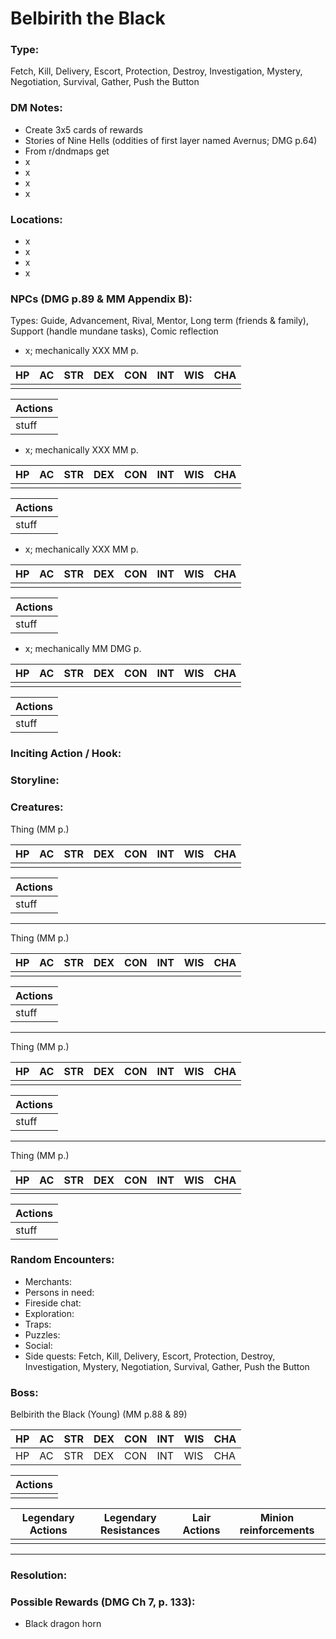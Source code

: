 # Belbirith the Black

### Type:
Fetch, Kill, Delivery, Escort, Protection, Destroy, Investigation, Mystery, Negotiation, Survival, Gather, Push the Button


### DM Notes:
- Create 3x5 cards of rewards
- Stories of Nine Hells (oddities of first layer named Avernus; DMG p.64)
- From r/dndmaps get 
- x
- x
- x
- x


### Locations:
- x
- x
- x
- x


### NPCs (DMG p.89 & MM Appendix B):
Types: Guide, Advancement, Rival, Mentor, Long term (friends & family), Support (handle mundane tasks), Comic reflection
- x; mechanically XXX MM p.

|HP |AC |STR|DEX|CON|INT|WIS|CHA|
|---|---|---|---|---|---|---|---|
|||||||||

|Actions|
|---|
|stuff|

- x; mechanically XXX MM p.

|HP |AC |STR|DEX|CON|INT|WIS|CHA|
|---|---|---|---|---|---|---|---|
|||||||||

|Actions|
|---|
|stuff|

- x; mechanically XXX MM p.

|HP |AC |STR|DEX|CON|INT|WIS|CHA|
|---|---|---|---|---|---|---|---|
|||||||||

|Actions|
|---|
|stuff|

- x; mechanically MM DMG p.

|HP |AC |STR|DEX|CON|INT|WIS|CHA|
|---|---|---|---|---|---|---|---|
|||||||||

|Actions|
|---|
|stuff|


### Inciting Action / Hook: 


### Storyline: 


### Creatures:

Thing (MM p.)

|HP |AC |STR|DEX|CON|INT|WIS|CHA|
|---|---|---|---|---|---|---|---|
|||||||||

|Actions|
|---|
|stuff|
---
Thing (MM p.)

|HP |AC |STR|DEX|CON|INT|WIS|CHA|
|---|---|---|---|---|---|---|---|
|||||||||

|Actions|
|---|
|stuff|
---
Thing (MM p.)

|HP |AC |STR|DEX|CON|INT|WIS|CHA|
|---|---|---|---|---|---|---|---|
|||||||||

|Actions|
|---|
|stuff|
---
Thing (MM p.)

|HP |AC |STR|DEX|CON|INT|WIS|CHA|
|---|---|---|---|---|---|---|---|
|||||||||

|Actions|
|---|
|stuff|


### Random Encounters:
- Merchants: 
- Persons in need: 
- Fireside chat: 
- Exploration: 
- Traps: 
- Puzzles: 
- Social: 
- Side quests: Fetch, Kill, Delivery, Escort, Protection, Destroy, Investigation, Mystery, Negotiation, Survival, Gather, Push the Button


### Boss:

Belbirith the Black (Young) (MM p.88 & 89)

|HP |AC |STR|DEX|CON|INT|WIS|CHA|
|---|---|---|---|---|---|---|---|
|HP |AC |STR|DEX|CON|INT|WIS|CHA|

|Actions|
|---|
| |

|Legendary Actions|Legendary Resistances|Lair Actions|Minion reinforcements|
|---|---|---|---|
| | | | |
---


### Resolution: 


### Possible Rewards (DMG Ch 7, p. 133):
- Black dragon horn

